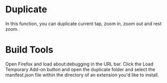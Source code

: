 # Duplicate
In this function, you can duplicate current tap, zoom in, zoom out and rest zoom.
# Build Tools
Open Firefox and load about:debugging in the URL bar. Click the Load Temporary Add-on button and open the duplicate folder and select the manifest.json file within the directory of an extension you'd like to install.
